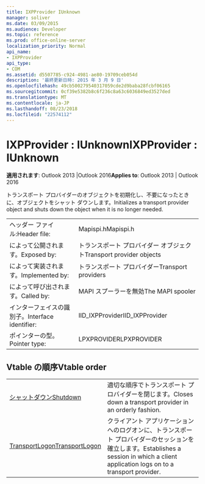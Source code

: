 ```yaml
---
title: IXPProvider IUnknown
manager: soliver
ms.date: 03/09/2015
ms.audience: Developer
ms.topic: reference
ms.prod: office-online-server
localization_priority: Normal
api_name:
- IXPProvider
api_type:
- COM
ms.assetid: d5507785-c924-4981-ae80-19709ceb054d
description: '最終更新日時: 2015 年 3 月 9 日'
ms.openlocfilehash: 49cb500279540317059cde2d9baba28fcbf06165
ms.sourcegitcommit: 0cf39e5382b8c6f236c8a63c6036849ed3527ded
ms.translationtype: MT
ms.contentlocale: ja-JP
ms.lasthandoff: 08/23/2018
ms.locfileid: "22574112"
---
```

# <a name="ixpprovider--iunknown"></a><span data-ttu-id="ea0c4-103">IXPProvider : IUnknown</span><span class="sxs-lookup"><span data-stu-id="ea0c4-103">IXPProvider : IUnknown</span></span>

  
  
<span data-ttu-id="ea0c4-104">**適用されます**: Outlook 2013 |Outlook 2016</span><span class="sxs-lookup"><span data-stu-id="ea0c4-104">**Applies to**: Outlook 2013 | Outlook 2016</span></span> 
  
<span data-ttu-id="ea0c4-105">トランスポート プロバイダーのオブジェクトを初期化し、不要になったときに、オブジェクトをシャット ダウンします。</span><span class="sxs-lookup"><span data-stu-id="ea0c4-105">Initializes a transport provider object and shuts down the object when it is no longer needed.</span></span>
  
|||
|:-----|:-----|
|<span data-ttu-id="ea0c4-106">ヘッダー ファイル:</span><span class="sxs-lookup"><span data-stu-id="ea0c4-106">Header file:</span></span>  <br/> |<span data-ttu-id="ea0c4-107">Mapispi.h</span><span class="sxs-lookup"><span data-stu-id="ea0c4-107">Mapispi.h</span></span>  <br/> |
|<span data-ttu-id="ea0c4-108">によって公開されます。</span><span class="sxs-lookup"><span data-stu-id="ea0c4-108">Exposed by:</span></span>  <br/> |<span data-ttu-id="ea0c4-109">トランスポート プロバイダー オブジェクト</span><span class="sxs-lookup"><span data-stu-id="ea0c4-109">Transport provider objects</span></span>  <br/> |
|<span data-ttu-id="ea0c4-110">によって実装されます。</span><span class="sxs-lookup"><span data-stu-id="ea0c4-110">Implemented by:</span></span>  <br/> |<span data-ttu-id="ea0c4-111">トランスポート プロバイダー</span><span class="sxs-lookup"><span data-stu-id="ea0c4-111">Transport providers</span></span>  <br/> |
|<span data-ttu-id="ea0c4-112">によって呼び出されます。</span><span class="sxs-lookup"><span data-stu-id="ea0c4-112">Called by:</span></span>  <br/> |<span data-ttu-id="ea0c4-113">MAPI スプーラーを無効</span><span class="sxs-lookup"><span data-stu-id="ea0c4-113">The MAPI spooler</span></span>  <br/> |
|<span data-ttu-id="ea0c4-114">インターフェイスの識別子。</span><span class="sxs-lookup"><span data-stu-id="ea0c4-114">Interface identifier:</span></span>  <br/> |<span data-ttu-id="ea0c4-115">IID_IXPProvider</span><span class="sxs-lookup"><span data-stu-id="ea0c4-115">IID_IXPProvider</span></span>  <br/> |
|<span data-ttu-id="ea0c4-116">ポインターの型。</span><span class="sxs-lookup"><span data-stu-id="ea0c4-116">Pointer type:</span></span>  <br/> |<span data-ttu-id="ea0c4-117">LPXPROVIDER</span><span class="sxs-lookup"><span data-stu-id="ea0c4-117">LPXPROVIDER</span></span>  <br/> |
   
## <a name="vtable-order"></a><span data-ttu-id="ea0c4-118">Vtable の順序</span><span class="sxs-lookup"><span data-stu-id="ea0c4-118">Vtable order</span></span>

|||
|:-----|:-----|
|[<span data-ttu-id="ea0c4-119">シャットダウン</span><span class="sxs-lookup"><span data-stu-id="ea0c4-119">Shutdown</span></span>](ixpprovider-shutdown.md) <br/> |<span data-ttu-id="ea0c4-120">適切な順序でトランスポート プロバイダーを閉じます。</span><span class="sxs-lookup"><span data-stu-id="ea0c4-120">Closes down a transport provider in an orderly fashion.</span></span>  <br/> |
|[<span data-ttu-id="ea0c4-121">TransportLogon</span><span class="sxs-lookup"><span data-stu-id="ea0c4-121">TransportLogon</span></span>](ixpprovider-transportlogon.md) <br/> |<span data-ttu-id="ea0c4-122">クライアント アプリケーションへのログオンに、トランスポート プロバイダーのセッションを確立します。</span><span class="sxs-lookup"><span data-stu-id="ea0c4-122">Establishes a session in which a client application logs on to a transport provider.</span></span>  <br/> |
   

